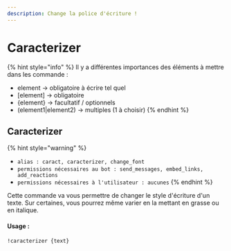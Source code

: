 ```yaml
---
description: Change la police d'écriture !
---
```


# Caracterizer

{% hint style="info" %}
Il y a différentes importances des éléments à mettre dans les commande :

* element -&gt; obligatoire à écrire tel quel
* \[element\] -&gt; obligatoire
* {element} -&gt; facultatif / optionnels
* \(element1\|element2\) -&gt; multiples \(1 à choisir\)
{% endhint %}

## Caracterizer

{% hint style="warning" %}
* `alias : caract, caracterizer, change_font`
* `permissions nécessaires au bot : send_messages, embed_links, add_reactions`
* `permissions nécessaires à l'utilisateur : aucunes`
{% endhint %}

Cette commande va vous permettre de changer le style d'écriture d'un texte. Sur certaines, vous pourrez même varier en la mettant en grasse ou en italique.

#### Usage :

```text
!caracterizer {text}
```

